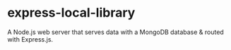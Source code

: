 # express-local-library
A Node.js web server that serves data with a MongoDB database &amp; routed with Express.js.
